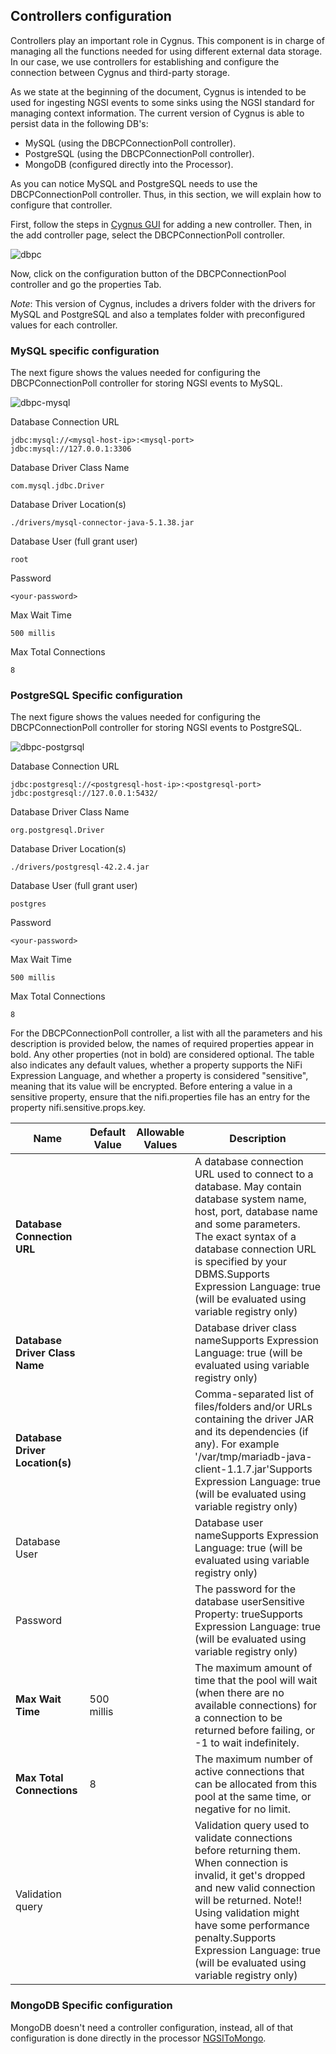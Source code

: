 ## Controllers configuration

Controllers play an important role in Cygnus. This component is in charge of managing all the functions needed for using different external data storage. In our case, we use controllers for establishing and configure the connection between Cygnus and third-party storage.

As we state at the beginning of the document, Cygnus is intended to be used 
for ingesting NGSI events to some sinks using the NGSI standard for managing context information.
The current version of Cygnus is able to persist data in the following DB's:

* MySQL (using the DBCPConnectionPoll controller).
* PostgreSQL (using the DBCPConnectionPoll controller).
* MongoDB (configured directly into the Processor).

As you can notice MySQL and PostgreSQL needs to use the DBCPConnectionPoll controller. Thus, in this section, we will explain how to configure that controller.

First, follow the steps in [Cygnus GUI](./cygnus_gui.md) for adding a new controller.
Then, in the add controller page, select the DBCPConnectionPoll controller.

![dbpc](../images/dbpc.png)

Now, click on the configuration button of the DBCPConnectionPool controller and go the properties Tab.

_Note_: This version of Cygnus, includes a drivers folder with the drivers for
MySQL and PostgreSQL and also a templates folder with preconfigured values for each controller.

### MySQL specific configuration

The next figure shows the values needed for configuring the DBCPConnectionPoll controller
for storing NGSI events to MySQL.

![dbpc-mysql](../images/controller-mysql.png)


Database Connection URL 
    
    jdbc:mysql://<mysql-host-ip>:<mysql-port>
    jdbc:mysql://127.0.0.1:3306

Database Driver Class Name

    com.mysql.jdbc.Driver

Database Driver Location(s)

    ./drivers/mysql-connector-java-5.1.38.jar

Database User (full grant user)

    root

Password
    
    <your-password>
    
Max Wait Time

    500 millis

Max Total Connections

    8


### PostgreSQL Specific configuration

The next figure shows the values needed for configuring the DBCPConnectionPoll controller
for storing NGSI events to PostgreSQL.

![dbpc-postgrsql](../images/controller-postgresql.png)

Database Connection URL

    jdbc:postgresql://<postgresql-host-ip>:<postgresql-port>
    jdbc:postgresql://127.0.0.1:5432/

Database Driver Class Name

    org.postgresql.Driver

Database Driver Location(s)

    ./drivers/postgresql-42.2.4.jar

Database User (full grant user)

    postgres

Password

    <your-password>

Max Wait Time

    500 millis

Max Total Connections

    8
    

For the DBCPConnectionPoll controller, a list with all the parameters and his description is provided below, the names of required properties appear in bold. Any other properties (not in bold) are considered optional. The table also indicates any default values, whether a property supports the NiFi Expression Language, and whether a property is considered "sensitive", meaning that its value will be encrypted. Before entering a value in a sensitive property, ensure that the nifi.properties file has an entry for the property nifi.sensitive.props.key.

|Name|Default Value|Allowable Values|Description|
|--- |--- |--- |--- |
|**Database Connection URL**| | |A database connection URL used to connect to a database. May contain database system name, host, port, database name and some parameters. The exact syntax of a database connection URL is specified by your DBMS.Supports Expression Language: true (will be evaluated using variable registry only)|
|**Database Driver Class Name**| | |Database driver class nameSupports Expression Language: true (will be evaluated using variable registry only)|
|**Database Driver Location(s)**| | |Comma-separated list of files/folders and/or URLs containing the driver JAR and its dependencies (if any). For example '/var/tmp/mariadb-java-client-1.1.7.jar'Supports Expression Language: true (will be evaluated using variable registry only)|
|Database User| | | Database user nameSupports Expression Language: true (will be evaluated using variable registry only)|
|Password| | |The password for the database userSensitive Property: trueSupports Expression Language: true (will be evaluated using variable registry only)|
|**Max Wait Time**|500 millis| |The maximum amount of time that the pool will wait (when there are no available connections)  for a connection to be returned before failing, or -1 to wait indefinitely.|
|**Max Total Connections**|8| |The maximum number of active connections that can be allocated from this pool at the same time,  or negative for no limit.|
|Validation query| | |Validation query used to validate connections before returning them. When connection is invalid, it get's dropped and new valid connection will be returned. Note!! Using validation might have some performance penalty.Supports Expression Language: true (will be evaluated using variable registry only)|


### MongoDB Specific configuration

MongoDB doesn't need a controller configuration, instead, all of that configuration is done directly in the processor [NGSIToMongo](../processors_catalogue/NGSIToMongo.md).


